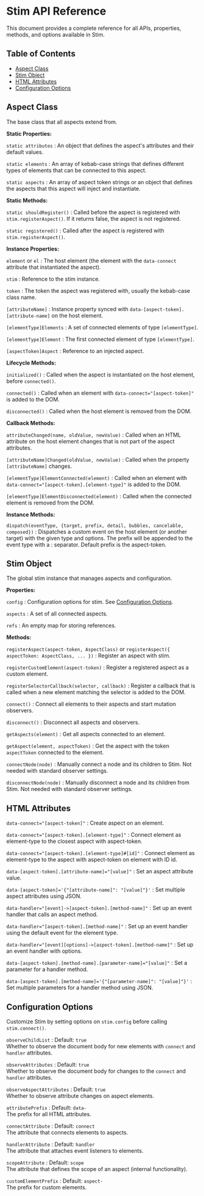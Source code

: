 # Stim API Reference

This document provides a complete reference for all APIs, properties, methods, and options available in Stim.

## Table of Contents

- [Aspect Class](#aspect-class)
- [Stim Object](#stim-object)
- [HTML Attributes](#html-attributes)
- [Configuration Options](#configuration-options)

## Aspect Class

The base class that all aspects extend from.

**Static Properties:**

`static attributes`
: An object that defines the aspect's attributes and their default values.

`static elements`
: An array of kebab-case strings that defines different types of elements that can be connected to this aspect.

`static aspects`
: An array of aspect token strings or an object that defines the aspects that this aspect will inject and instantiate.

**Static Methods:**

`static shouldRegister()`
: Called before the aspect is registered with `stim.registerAspect()`. If it returns false, the aspect is not registered.

`static registered()`
: Called after the aspect is registered with `stim.registerAspect()`.

**Instance Properties:**

`element` or `el`
: The host element (the element with the `data-connect` attribute that instantiated the aspect).

`stim`
: Reference to the stim instance.

`token`
: The token the aspect was registered with, usually the kebab-case class name.

`[attributeName]`
: Instance property synced with `data-[aspect-token].[attribute-name]` on the host element.

`[elementType]Elements`
: A set of connected elements of type `[elementType]`.

`[elementType]Element`
: The first connected element of type `[elementType]`.

`[aspectToken]Aspect`
: Reference to an injected aspect.

**Lifecycle Methods:**

`initialized()`
: Called when the aspect is instantiated on the host element, before `connected()`.

`connected()`
: Called when an element with `data-connect="[aspect-token]"` is added to the DOM.

`disconnected()`
: Called when the host element is removed from the DOM.

**Callback Methods:**

`attributeChanged(name, oldValue, newValue)`
: Called when an HTML attribute on the host element changes that is not part of the aspect attributes.

`[attributeName]Changed(oldValue, newValue)`
: Called when the property `[attributeName]` changes.

`[elementType]ElementConnected(element)`
: Called when an element with `data-connect="[aspect-token].[element-type]"` is added to the DOM.

`[elementType]ElementDisconnected(element)`
: Called when the connected element is removed from the DOM.

**Instance Methods:**

`dispatch(eventType, {target, prefix, detail, bubbles, cancelable, composed})`
: Dispatches a custom event on the host element (or another target) with the given type and options. The prefix will be appended to the event type with a : separator. Default prefix is the aspect-token.

## Stim Object

The global stim instance that manages aspects and configuration.

**Properties:**

`config`
: Configuration options for stim. See [Configuration Options](#configuration-options).

`aspects`
: A set of all connected aspects.

`refs`
: An empty map for storing references.

**Methods:**

`registerAspect(aspect-token, AspectClass)` or `registerAspect({ aspectToken: AspectClass, ... })`
: Register an aspect with stim.

`registerCustomElement(aspect-token)`
: Register a registered aspect as a custom element.

`registerSelectorCallback(selector, callback)`
: Register a callback that is called when a new element matching the selector is added to the DOM.

`connect()`
: Connect all elements to their aspects and start mutation observers.

`disconnect()`
: Disconnect all aspects and observers.

`getAspects(element)`
: Get all aspects connected to an element.

`getAspect(element, aspectToken)`
: Get the aspect with the token `aspectToken` connected to the element.

`connectNode(node)`
: Manually connect a node and its children to Stim. Not needed with standard observer settings.

`disconnectNode(node)`
: Manually disconnect a node and its children from Stim. Not needed with standard observer settings.

## HTML Attributes

`data-connect="[aspect-token]"`
: Create aspect on an element.

`data-connect="[aspect-token].[element-type]"`
: Connect element as element-type to the closest aspect with aspect-token.

`data-connect="[aspect-token].[element-type]#[id]"`
: Connect element as element-type to the aspect with aspect-token on element with ID id.

`data-[aspect-token].[attribute-name]="[value]"`
: Set an aspect attribute value.

`data-[aspect-token]='{"[attribute-name]": "[value]"}'`
: Set multiple aspect attributes using JSON.

`data-handler="[event]->[aspect-token].[method-name]"`
: Set up an event handler that calls an aspect method.

`data-handler="[aspect-token].[method-name]"`
: Set up an event handler using the default event for the element type.

`data-handler="[event][options]->[aspect-token].[method-name]"`
: Set up an event handler with options.

`data-[aspect-token].[method-name].[parameter-name]="[value]"`
: Set a parameter for a handler method.

`data-[aspect-token].[method-name]='{"[parameter-name]": "[value]"}'`
: Set multiple parameters for a handler method using JSON.

## Configuration Options

Customize Stim by setting options on `stim.config` before calling `stim.connect()`.

`observeChildList`
: Default: `true`  
  Whether to observe the document body for new elements with `connect` and `handler` attributes.

`observeAttributes`
: Default: `true`  
  Whether to observe the document body for changes to the `connect` and `handler` attributes.

`observeAspectAttributes`
: Default: `true`  
  Whether to observe attribute changes on aspect elements.

`attributePrefix`
: Default: `data-`  
  The prefix for all HTML attributes.

`connectAttribute`
: Default: `connect`  
  The attribute that connects elements to aspects.

`handlerAttribute`
: Default: `handler`  
  The attribute that attaches event listeners to elements.

`scopeAttribute`
: Default: `scope`  
  The attribute that defines the scope of an aspect (internal functionality).

`customElementPrefix`
: Default: `aspect-`  
  The prefix for custom elements.
